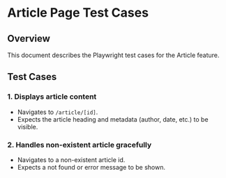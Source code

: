# Article Page Test Cases

## Overview
This document describes the Playwright test cases for the Article feature.

## Test Cases

### 1. Displays article content
- Navigates to `/article/[id]`.
- Expects the article heading and metadata (author, date, etc.) to be visible.

### 2. Handles non-existent article gracefully
- Navigates to a non-existent article id.
- Expects a not found or error message to be shown.
